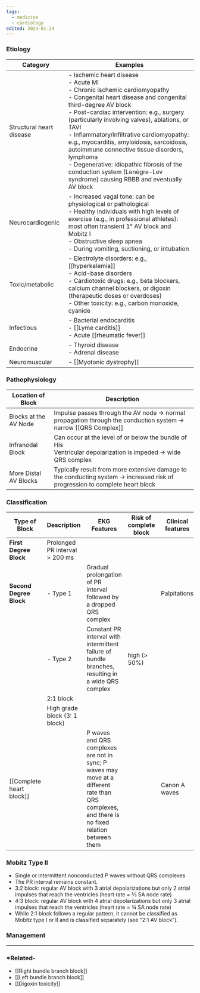 ```yaml
---
tags:
  - medicine
  - cardiology
edited: 2024-01-24
---
```

### Etiology
| Category                 | Examples                                                                                                                                                                                                                                                                                                                                                                                                                                                                                                                              |
| ------------------------ | ------------------------------------------------------------------------------------------------------------------------------------------------------------------------------------------------------------------------------------------------------------------------------------------------------------------------------------------------------------------------------------------------------------------------------------------------------------------------------------------------------------------------------------- |
| Structural heart disease | - Ischemic heart disease <br> - Acute MI <br> - Chronic ischemic cardiomyopathy <br> - Congenital heart disease and congenital third-degree AV block <br> - Post-cardiac intervention: e.g., surgery (particularly involving valves), ablations, or TAVI <br> - Inflammatory/infiltrative cardiomyopathy: e.g., myocarditis, amyloidosis, sarcoidosis, autoimmune connective tissue disorders, lymphoma <br> - Degenerative: idiopathic fibrosis of the conduction system (Lenègre-Lev syndrome) causing RBBB and eventually AV block |
| Neurocardiogenic         | - Increased vagal tone: can be physiological or pathological <br> - Healthy individuals with high levels of exercise (e.g., in professional athletes): most often transient 1° AV block and Mobitz I <br> - Obstructive sleep apnea <br> - During vomiting, suctioning, or intubation                                                                                                                                                                                                                                                 |
| Toxic/metabolic          | - Electrolyte disorders: e.g., [[hyperkalemia]] <br> - Acid-base disorders <br> - Cardiotoxic drugs: e.g., beta blockers, calcium channel blockers, or digoxin (therapeutic doses or overdoses) <br> - Other toxicity: e.g., carbon monoxide, cyanide                                                                                                                                                                                                                                                                                 |
| Infectious               | - Bacterial endocarditis <br> - [[Lyme carditis]] <br> - Acute [[rheumatic fever]]                                                                                                                                                                                                                                                                                                                                                                                                                                                    |
| Endocrine                | - Thyroid disease <br> - Adrenal disease                                                                                                                                                                                                                                                                                                                                                                                                                                                                                              |
| Neuromuscular            | - [[Myotonic dystrophy]]                                                                                                                                                                                                                                                                                                                                                                                                                                                                                                              |

### Pathophysiology
| Location of Block     | Description                                                                                                                  |
| --------------------- | ---------------------------------------------------------------------------------------------------------------------------- |
| Blocks at the AV Node | Impulse passes through the AV node → normal propagation through the conduction system → narrow [[QRS Complex]]               |
| Infranodal Block      | Can occur at the level of or below the bundle of His <br>Ventricular depolarization is impeded → wide QRS complex            |
| More Distal AV Blocks | Typically result from more extensive damage to the conducting system → increased risk of progression to complete heart block |

### Classification

| Type of Block            | Description                    | EKG Features                                                                                                                                    | Risk of complete block | Clinical features |
| ------------------------ | ------------------------------ | ----------------------------------------------------------------------------------------------------------------------------------------------- | ---------------------- | ----------------- |
| **First Degree Block**   | Prolonged PR interval > 200 ms |                                                                                                                                                 |                        |                   |
| **Second Degree Block**  | - Type 1                       | Gradual prolongation of PR interval followed by a dropped QRS complex                                                                           |                        | Palpitations      |
|                          | - Type 2                       | Constant PR interval with intermittent failure of bundle branches, resulting in a wide QRS complex                                              | high (> 50%)           |                   |
|                          | 2:1 block                      |                                                                                                                                                 |                        |                   |
|                          | High grade block (3: 1 block)  |                                                                                                                                                 |                        |                   |
| [[Complete heart block]] |                                | P waves and QRS complexes are not in sync; P waves may move at a different rate than QRS complexes, and there is no fixed relation between them |                        | Canon A waves     |

### Mobitz Type II
- Single or intermittent nonconducted P waves without QRS complexes
- The PR interval remains constant.
- 3:2 block: regular AV block with 3 atrial depolarizations but only 2 atrial impulses that reach the ventricles (heart rate = ⅔ SA node rate)
- 4:3 block: regular AV block with 4 atrial depolarizations but only 3 atrial impulses that reach the ventricles (heart rate = ¾ SA node rate)
- While 2:1 block follows a regular pattern, it cannot be classified as Mobitz type I or II and is classified separately (see “2:1 AV block”). 

### Management




---
### *Related- 
- [[Right bundle branch block]]
- [[Left bundle branch block]] 
- [[Digoxin toxicity]] 